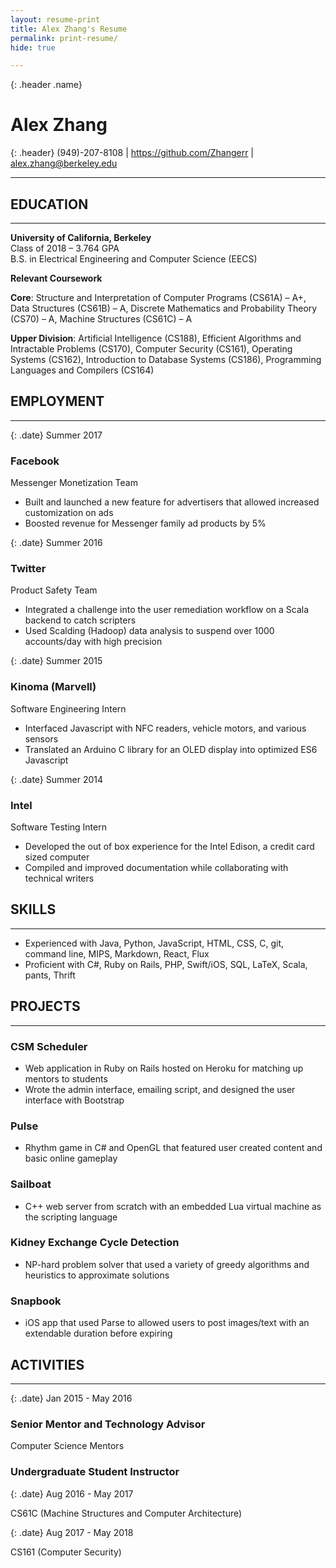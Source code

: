 ```yaml
---
layout: resume-print
title: Alex Zhang's Resume
permalink: print-resume/
hide: true

---
```


{: .header .name}
# Alex Zhang

{: .header}
(949)-207-8108 \| <https://github.com/Zhangerr> \| <span style="unicode-bidi: bidi-override; direction: rtl;">ude.yelekreb@gnahz.xela</span>


------

## EDUCATION

------

**University of California, Berkeley**  
Class of 2018 – 3.764 GPA  
B.S. in Electrical Engineering and Computer Science (EECS)

**Relevant Coursework**

**Core**: Structure and Interpretation of Computer Programs (CS61A) – A+, Data Structures (CS61B) – A, Discrete Mathematics and Probability Theory (CS70) – A, Machine Structures (CS61C) – A    

**Upper Division**: Artificial Intelligence (CS188), Efficient Algorithms and Intractable Problems (CS170), Computer Security (CS161), Operating Systems (CS162), Introduction to Database Systems (CS186), Programming Languages and Compilers (CS164)

## EMPLOYMENT

------

{: .date}
Summer 2017

### Facebook

Messenger Monetization Team

* Built and launched a new feature for advertisers that allowed increased customization on ads
* Boosted revenue for Messenger family ad products by 5%

{: .date}
Summer 2016

### Twitter

Product Safety Team

* Integrated a challenge into the user remediation workflow on a Scala backend to catch scripters
* Used Scalding (Hadoop) data analysis to suspend over 1000 accounts/day with high precision

{: .date}
Summer 2015

### Kinoma (Marvell)

Software Engineering Intern

*  Interfaced Javascript with NFC readers, vehicle motors, and various sensors
*  Translated an Arduino C library for an OLED display into optimized ES6 Javascript

{: .date}
Summer 2014

### Intel

Software Testing Intern

*  Developed the out of box experience for the Intel Edison, a credit card sized computer
*  Compiled and improved documentation while collaborating with technical writers

## SKILLS

------

*  Experienced with Java, Python, JavaScript, HTML, CSS, C, git, command line, MIPS, Markdown, React, Flux
*  Proficient with C#, Ruby on Rails, PHP, Swift/iOS, SQL, LaTeX, Scala, pants, Thrift

## PROJECTS

------

### CSM Scheduler
*  Web application in Ruby on Rails hosted on Heroku for matching up mentors to students
*  Wrote the admin interface, emailing script, and designed the user interface with Bootstrap

### Pulse
*  Rhythm game in C# and OpenGL that featured user created content and basic online gameplay

### Sailboat
*  C++ web server from scratch with an embedded Lua virtual machine as the scripting language

### Kidney Exchange Cycle Detection
*  NP-hard problem solver that used a variety of greedy algorithms and heuristics to approximate solutions

### Snapbook
*  iOS app that used Parse to allowed users to post images/text with an extendable duration before expiring

## ACTIVITIES

------

{: .date}
Jan 2015 - May 2016

### Senior Mentor and Technology Advisor
Computer Science Mentors

### Undergraduate Student Instructor

{: .date}
Aug 2016 - May 2017

CS61C (Machine Structures and Computer Architecture)

{: .date}
Aug 2017 - May 2018

CS161 (Computer Security)
